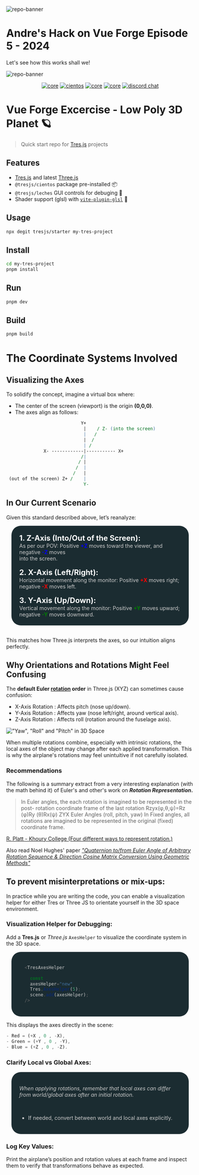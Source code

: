 ![repo-banner](https://github.com/Tresjs/playground/raw/main/public/github-banner.png)

# Andre's Hack on Vue Forge Episode 5 - 2024

Let's see how this works shall we!

![repo-banner](https://github.com/Tresjs/playground/raw/main/public/github-banner.png)

<p align="center">
  <a href="https://www.npmjs.com/package/@tresjs/core"><img src="https://img.shields.io/npm/v/@tresjs/core/latest.svg?label=core&color=%2382DBCA" alt="core"></a>
   <a href="https://www.npmjs.com/package/@tresjs/cientos"><img src="https://img.shields.io/npm/v/@tresjs/cientos/latest.svg?label=cientos&color=%23f19b00" alt="cientos"></a>
  <a href="https://www.npmjs.com/package/three"><img src="https://img.shields.io/npm/v/three/latest.svg?label=%20&logo=threedotjs&color=f4f4f4&logoColor=black" alt="core"></a>
    <a href="https://www.npmjs.com/package/vite"><img src="https://img.shields.io/npm/v/vite/latest.svg?label=%20&logo=vite&color=AE58FF&logoColor=FFB310" alt="core"></a>
  <a href="https://discord.gg/UCr96AQmWn"><img src="https://img.shields.io/badge/chat-discord-purple?style=flat&logo=discord" alt="discord chat"></a>
</p>

# Vue Forge Excercise - Low Poly 3D Planet 🪐

> Quick start repo for [Tres.js](https://tresjs.org) projects

## Features

- [Tres.js](https://tresjs.org) and latest [Three.js](https://threejs.org)
- `@tresjs/cientos` package pre-installed 📦
- `@tresjs/leches` GUI controls for debuging 🍰
- Shader support (glsl) with [`vite-plugin-glsl`](https://github.com/UstymUkhman/vite-plugin-glsl) 🎨

## Usage

```bash
npx degit tresjs/starter my-tres-project
```

## Install

```bash
cd my-tres-project
pnpm install
```

## Run

```bash
pnpm dev
```

## Build

```bash
pnpm build
```

# The Coordinate Systems Involved
## Visualizing the Axes

To solidify the concept, imagine a virtual box where:

- The center of the screen (viewport) is the origin __(0,0,0)__.
- The axes align as follows:

```perl
                            Y+
                             |    / Z- (into the screen)
                             |   /
                             |  /
                             | /
              X- ------------|----------- X+
                            /|
                           / |
                          /  |
                         /   |
 (out of the screen) Z+ /    |
                             Y-

```

## In Our Current Scenario

Given this standard described above, let’s reanalyze:

<html>
<div style="background:#1b2c31; color:#cccccc; border-radius:25px; margin:1.0em; padding:1.5em">
<strong style="color:#ffffff; font-size:20px; margin-bottom:1.2em">1. Z-Axis (Into/Out of the Screen):</strong><br>
As per our POV: Positive <strong style="color:blue">+Z</strong> moves toward the viewer, and negative <strong style="color:blue">-Z</strong> moves <br>into the screen.<br><br>
<strong style="color:#ffffff; font-size:20px; margin-bottom:1.2em">2. X-Axis (Left/Right):</strong><br>
        Horizontal movement along the monitor: Positive <strong style="color:red">+X</strong> moves right; negative <strong style="color:red">-X</strong> moves left.<br><br>
<strong style="color:#ffffff; font-size:20px; margin-bottom:1.2em">3. Y-Axis (Up/Down):</strong><br>
        Vertical movement along the monitor: Positive <strong style="color:green">+Y</strong> moves upward; negative <strong style="color:green">-Y</strong> moves downward.
</div>
<br>
This matches how Three.js interprets the axes, so our intuition aligns perfectly.
</html>

## Why Orientations and Rotations Might Feel Confusing

The **default Euler <u>rotation</u> order** in Three.js (XYZ) can sometimes cause confusion:

- X-Axis Rotation : Affects pitch (nose up/down).
- Y-Axis Rotation : Affects yaw (nose left/right, around vertical axis).
- Z-Axis Rotation : Affects roll (rotation around the fuselage axis). 

!["Yaw", "Roll" and "Pitch" in 3D Space](https://github.com/Andre-ADPC/vue-forge-low-poly-planet/public/assets/yrp.jpg)

When multiple rotations combine, especially with intrinsic rotations, the local axes of the object may change after each applied transformation. This is why the airplane's rotations may feel unintuitive if not carefully isolated.


### Recommendations

The following is a summary extract from a very interesting explanation (with the math behind it) of Euler's and other's work on **_Rotation Representation_.**
> In Euler angles, the each rotation is imagined to be represented in the post- rotation coordinate frame of the last rotation Rzyx(φ,θ,ψ)=Rz (φ)Ry (θ)Rx(ψ) ZYX Euler Angles (roll, pitch, yaw) In Fixed angles, all rotations are imagined to be represented in the original (fixed) coordinate frame.
> 
[R. Platt - Khoury College (Four different ways to represent rotation.)](https://www.khoury.northeastern.edu/home/rplatt/cs5335_fall2017/slides/euler_quaternions.pdf)

Also read Noel Hughes' paper _["Quaternion to/from Euler Angle of Arbitrary Rotation Sequence & Direction Cosine Matrix Conversion Using Geometric Methods"](https://www.researchgate.net/publication/242259944_Quaternion_to_Euler_Angle_Conversion_for_Arbitrary_Rotation_Sequence_Using_Geometric_Methods)_

## To prevent misinterpretations or mix-ups:
In practice while you are writing the code, you can enable a visualization helper for either Tres or Three JS to orientate yourself in the 3D space environment.

### Visualization Helper for Debugging:
Add a **Tres.js** or _Three.js_ `AxesHelper` to visualize the coordinate system in the 3D space.

<html>
<div style="background:#1b2c31; color:#cccccc; border-radius:25px; margin:1.0em; padding:1.5em">

```ts
  <TresAxesHelper

    const
    axesHelper="new"
    Tres.AxesHelper(5);
    scene.add(axesHelper);
  />
```

</div>
</html>

This displays the axes directly in the scene:

```js
- Red = (+X , 0 , -X),
- Green = (+Y , 0 , -Y),
- Blue = (+Z , 0 , -Z).
```

### Clarify Local vs Global Axes:

<html>
<div style="background:#1b2c31; color:#cccccc; border-radius:25px; margin:1.0em; padding:1.5em">

_When applying rotations, remember that local axes can differ from world/global axes after an initial rotation._

<br>

* If needed, convert between world and local axes explicitly.
</div>
</html>

### Log Key Values:

Print the airplane’s position and rotation values at each frame and inspect them to verify that transformations behave as expected.
